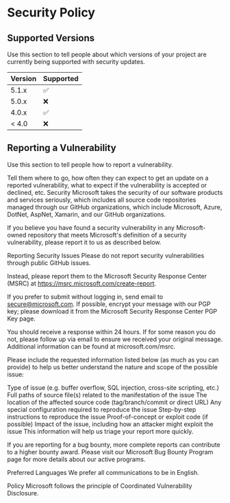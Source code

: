 # Security Policy

## Supported Versions

Use this section to tell people about which versions of your project are
currently being supported with security updates.

| Version | Supported          |
| ------- | ------------------ |
| 5.1.x   | :white_check_mark: |
| 5.0.x   | :x:                |
| 4.0.x   | :white_check_mark: |
| < 4.0   | :x:                |

## Reporting a Vulnerability

Use this section to tell people how to report a vulnerability.

Tell them where to go, how often they can expect to get an update on a
reported vulnerability, what to expect if the vulnerability is accepted or
declined, etc.
Security
Microsoft takes the security of our software products and services seriously, which includes all source code repositories managed through our GitHub organizations, which include Microsoft, Azure, DotNet, AspNet, Xamarin, and our GitHub organizations.

If you believe you have found a security vulnerability in any Microsoft-owned repository that meets Microsoft's definition of a security vulnerability, please report it to us as described below.

Reporting Security Issues
Please do not report security vulnerabilities through public GitHub issues.

Instead, please report them to the Microsoft Security Response Center (MSRC) at https://msrc.microsoft.com/create-report.

If you prefer to submit without logging in, send email to secure@microsoft.com. If possible, encrypt your message with our PGP key; please download it from the Microsoft Security Response Center PGP Key page.

You should receive a response within 24 hours. If for some reason you do not, please follow up via email to ensure we received your original message. Additional information can be found at microsoft.com/msrc.

Please include the requested information listed below (as much as you can provide) to help us better understand the nature and scope of the possible issue:

Type of issue (e.g. buffer overflow, SQL injection, cross-site scripting, etc.)
Full paths of source file(s) related to the manifestation of the issue
The location of the affected source code (tag/branch/commit or direct URL)
Any special configuration required to reproduce the issue
Step-by-step instructions to reproduce the issue
Proof-of-concept or exploit code (if possible)
Impact of the issue, including how an attacker might exploit the issue
This information will help us triage your report more quickly.

If you are reporting for a bug bounty, more complete reports can contribute to a higher bounty award. Please visit our Microsoft Bug Bounty Program page for more details about our active programs.

Preferred Languages
We prefer all communications to be in English.

Policy
Microsoft follows the principle of Coordinated Vulnerability Disclosure.

